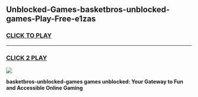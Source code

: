 
## Unblocked-Games-basketbros-unblocked-games-Play-Free-e1zas
<h3>
<a href="https://premium76.site?title=basketbros-unblocked-games&ref=17A">CLICK TO PLAY</a></h3>
<hr>

<h3>
<a href="https://premium76.site?title=basketbros-unblocked-games&ref=17A">CLICK 2 PLAY</a>
  
</h3>

<a href="https://premium76.site?title=basketbros-unblocked-games&ref=17A"><img src="https://clearcache.store/games.png"></a>


**basketbros-unblocked-games games unblocked: Your Gateway to Fun and Accessible Online Gaming**
